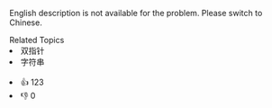 <p>English description is not available for the problem. Please switch to Chinese.</p><div><div>Related Topics</div><div><li>双指针</li><li>字符串</li></div></div><br><div><li>👍 123</li><li>👎 0</li></div>
